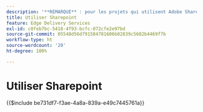 ```yaml
---
description: '**REMARQUE** : pour les projets qui utilisent Adobe SharePoint (<https://adobe.sharepoint.com>), continuez ici.'
title: Utiliser Sharepoint
feature: Edge Delivery Services
exl-id: c0feb7bc-5418-4f93-bcfc-072cfe2e97bd
source-git-commit: 05548d56d791584781606b02839c5602b4469f7b
workflow-type: ht
source-wordcount: '20'
ht-degree: 100%

---
```


# Utiliser Sharepoint

{{$include be731df7-f3ae-4a8a-839a-e49c7445761a}}
